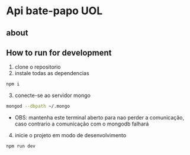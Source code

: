 # Api bate-papo UOL

## about

## How to run for development

1. clone o repositorio
2. instale todas as dependencias

```bash
npm i
```

3. conecte-se ao servidor mongo

```bash
mongod --dbpath ~/.mongo
```

- OBS: mantenha este terminal aberto para nao perder a comunicação, caso contrario a comunicação com o mongodb falhará

4. inicie o projeto em modo de desenvolvimento

```bash
npm run dev
```
